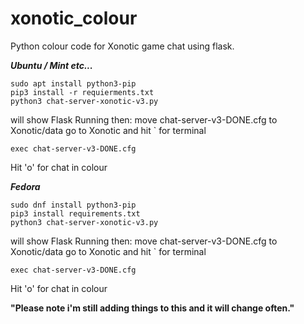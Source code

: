 # xonotic_colour
Python colour code for Xonotic game chat using flask.


***Ubuntu / Mint etc...***
```
sudo apt install python3-pip
pip3 install -r requierments.txt
python3 chat-server-xonotic-v3.py
```
will show Flask Running then:
move chat-server-v3-DONE.cfg to Xonotic/data
go to Xonotic and hit ` for terminal 
```
exec chat-server-v3-DONE.cfg
```
Hit 'o' for chat in colour


***Fedora***
```
sudo dnf install python3-pip
pip3 install requirements.txt
python3 chat-server-xonotic-v3.py
```
will show Flask Running then:
move chat-server-v3-DONE.cfg to Xonotic/data
go to Xonotic and hit ` for terminal 
```
exec chat-server-v3-DONE.cfg
```
Hit 'o' for chat in colour




**"Please note i'm still adding things to this and it will change often."**

